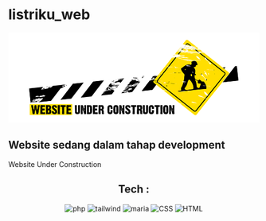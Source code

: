 # listriku_web

![undercons](https://github.com/Menrva-pixel/listriku_web/blob/main/underc.png)

Website sedang dalam tahap development
--------------------------------------
Website Under Construction

<div align="center">
  
## Tech :
![php](https://img.shields.io/badge/PHP-777BB4?style=for-the-badge&logo=php&logoColor=white)
![tailwind](https://img.shields.io/badge/Tailwind_CSS-38B2AC?style=for-the-badge&logo=tailwind-css&logoColor=white)
![maria](https://img.shields.io/badge/MariaDB-003545?style=for-the-badge&logo=mariadb&logoColor=white)
![CSS](https://img.shields.io/badge/CSS3-1572B6?style=for-the-badge&logo=css3&logoColor=white)
![HTML](https://img.shields.io/badge/HTML5-E34F26?style=for-the-badge&logo=html5&logoColor=white)


</div>
